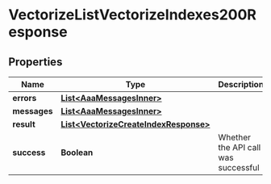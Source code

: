 

# VectorizeListVectorizeIndexes200Response


## Properties

| Name | Type | Description | Notes |
|------------ | ------------- | ------------- | -------------|
|**errors** | [**List&lt;AaaMessagesInner&gt;**](AaaMessagesInner.md) |  |  |
|**messages** | [**List&lt;AaaMessagesInner&gt;**](AaaMessagesInner.md) |  |  |
|**result** | [**List&lt;VectorizeCreateIndexResponse&gt;**](VectorizeCreateIndexResponse.md) |  |  |
|**success** | **Boolean** | Whether the API call was successful |  |



